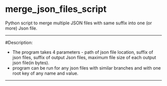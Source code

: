 # merge_json_files_script
Python script to merge multiple JSON files with same suffix into one (or more) Json file.

-------------------------------------------------------------
#Description:
 + The program takes 4 parameters - path of json file location, suffix of json files, suffix of output Json files, maximum file size of 
  each output json file(in bytes).
 + program can be run for any json files with similar branches and with one root key of any name and value.
--------------------------------------------------------------  
